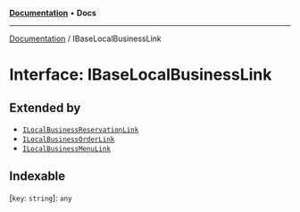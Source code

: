 [**Documentation**](../README.md) • **Docs**

***

[Documentation](../README.md) / IBaseLocalBusinessLink

# Interface: IBaseLocalBusinessLink

## Extended by

- [`ILocalBusinessReservationLink`](ILocalBusinessReservationLink.md)
- [`ILocalBusinessOrderLink`](ILocalBusinessOrderLink.md)
- [`ILocalBusinessMenuLink`](ILocalBusinessMenuLink.md)

## Indexable

 \[`key`: `string`\]: `any`
